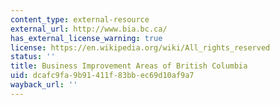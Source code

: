 ```yaml
---
content_type: external-resource
external_url: http://www.bia.bc.ca/
has_external_license_warning: true
license: https://en.wikipedia.org/wiki/All_rights_reserved
status: ''
title: Business Improvement Areas of British Columbia
uid: dcafc9fa-9b91-411f-83bb-ec69d10af9a7
wayback_url: ''
---
```

